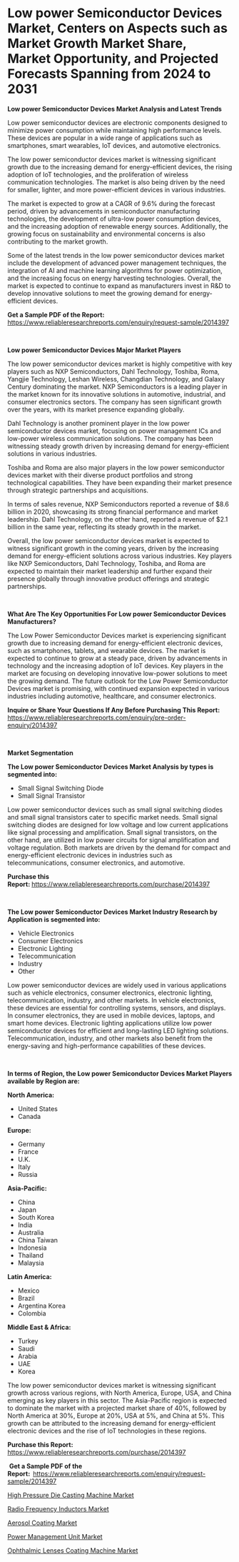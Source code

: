 <p><h1>Low power Semiconductor Devices Market, Centers on Aspects such as Market Growth Market Share, Market Opportunity, and Projected Forecasts Spanning from 2024 to 2031</h1></p><p><strong>Low power Semiconductor Devices Market Analysis and Latest Trends</strong></p>
<p><p>Low power semiconductor devices are electronic components designed to minimize power consumption while maintaining high performance levels. These devices are popular in a wide range of applications such as smartphones, smart wearables, IoT devices, and automotive electronics.</p><p>The low power semiconductor devices market is witnessing significant growth due to the increasing demand for energy-efficient devices, the rising adoption of IoT technologies, and the proliferation of wireless communication technologies. The market is also being driven by the need for smaller, lighter, and more power-efficient devices in various industries.</p><p>The market is expected to grow at a CAGR of 9.6% during the forecast period, driven by advancements in semiconductor manufacturing technologies, the development of ultra-low power consumption devices, and the increasing adoption of renewable energy sources. Additionally, the growing focus on sustainability and environmental concerns is also contributing to the market growth.</p><p>Some of the latest trends in the low power semiconductor devices market include the development of advanced power management techniques, the integration of AI and machine learning algorithms for power optimization, and the increasing focus on energy harvesting technologies. Overall, the market is expected to continue to expand as manufacturers invest in R&D to develop innovative solutions to meet the growing demand for energy-efficient devices.</p></p>
<p><strong>Get a Sample PDF of the Report:&nbsp;</strong> <a href="https://www.reliableresearchreports.com/enquiry/request-sample/2014397">https://www.reliableresearchreports.com/enquiry/request-sample/2014397</a></p>
<p>&nbsp;</p>
<p><strong>Low power Semiconductor Devices Major Market Players</strong></p>
<p><p>The low power semiconductor devices market is highly competitive with key players such as NXP Semiconductors, Dahl Technology, Toshiba, Roma, Yangjie Technology, Leshan Wireless, Changdian Technology, and Galaxy Century dominating the market. NXP Semiconductors is a leading player in the market known for its innovative solutions in automotive, industrial, and consumer electronics sectors. The company has seen significant growth over the years, with its market presence expanding globally.</p><p>Dahl Technology is another prominent player in the low power semiconductor devices market, focusing on power management ICs and low-power wireless communication solutions. The company has been witnessing steady growth driven by increasing demand for energy-efficient solutions in various industries.</p><p>Toshiba and Roma are also major players in the low power semiconductor devices market with their diverse product portfolios and strong technological capabilities. They have been expanding their market presence through strategic partnerships and acquisitions.</p><p>In terms of sales revenue, NXP Semiconductors reported a revenue of $8.6 billion in 2020, showcasing its strong financial performance and market leadership. Dahl Technology, on the other hand, reported a revenue of $2.1 billion in the same year, reflecting its steady growth in the market.</p><p>Overall, the low power semiconductor devices market is expected to witness significant growth in the coming years, driven by the increasing demand for energy-efficient solutions across various industries. Key players like NXP Semiconductors, Dahl Technology, Toshiba, and Roma are expected to maintain their market leadership and further expand their presence globally through innovative product offerings and strategic partnerships.</p></p>
<p>&nbsp;</p>
<p><strong>What Are The Key Opportunities For Low power Semiconductor Devices Manufacturers?</strong></p>
<p><p>The Low Power Semiconductor Devices market is experiencing significant growth due to increasing demand for energy-efficient electronic devices, such as smartphones, tablets, and wearable devices. The market is expected to continue to grow at a steady pace, driven by advancements in technology and the increasing adoption of IoT devices. Key players in the market are focusing on developing innovative low-power solutions to meet the growing demand. The future outlook for the Low Power Semiconductor Devices market is promising, with continued expansion expected in various industries including automotive, healthcare, and consumer electronics.</p></p>
<p><strong>Inquire or Share Your Questions If Any Before Purchasing This Report:</strong> <a href="https://www.reliableresearchreports.com/enquiry/pre-order-enquiry/2014397">https://www.reliableresearchreports.com/enquiry/pre-order-enquiry/2014397</a></p>
<p>&nbsp;</p>
<p><strong>Market Segmentation</strong></p>
<p><strong>The Low power Semiconductor Devices Market Analysis by types is segmented into:</strong></p>
<p><ul><li>Small Signal Switching Diode</li><li>Small Signal Transistor</li></ul></p>
<p><p>Low power semiconductor devices such as small signal switching diodes and small signal transistors cater to specific market needs. Small signal switching diodes are designed for low voltage and low current applications like signal processing and amplification. Small signal transistors, on the other hand, are utilized in low power circuits for signal amplification and voltage regulation. Both markets are driven by the demand for compact and energy-efficient electronic devices in industries such as telecommunications, consumer electronics, and automotive.</p></p>
<p><strong>Purchase this Report:&nbsp;</strong><a href="https://www.reliableresearchreports.com/purchase/2014397">https://www.reliableresearchreports.com/purchase/2014397</a></p>
<p>&nbsp;</p>
<p><strong>The Low power Semiconductor Devices Market Industry Research by Application is segmented into:</strong></p>
<p><ul><li>Vehicle Electronics</li><li>Consumer Electronics</li><li>Electronic Lighting</li><li>Telecommunication</li><li>Industry</li><li>Other</li></ul></p>
<p><p>Low power semiconductor devices are widely used in various applications such as vehicle electronics, consumer electronics, electronic lighting, telecommunication, industry, and other markets. In vehicle electronics, these devices are essential for controlling systems, sensors, and displays. In consumer electronics, they are used in mobile devices, laptops, and smart home devices. Electronic lighting applications utilize low power semiconductor devices for efficient and long-lasting LED lighting solutions. Telecommunication, industry, and other markets also benefit from the energy-saving and high-performance capabilities of these devices.</p></p>
<p>&nbsp;</p>
<p><strong>In terms of Region, the Low power Semiconductor Devices Market Players available by Region are:</strong></p>
<p>
    <p> <strong> North America: </strong>
        <ul>
            <li>United States</li>
            <li>Canada</li>
        </ul>
        </p> 
    <p> <strong> Europe: </strong>
        <ul>
            <li>Germany</li>
            <li>France</li>
            <li>U.K.</li>
            <li>Italy</li>
            <li>Russia</li>
        </ul>
        </p> 
    <p> <strong> Asia-Pacific: </strong>
        <ul>
            <li>China</li>
            <li>Japan</li>
            <li>South Korea</li>
            <li>India</li>
            <li>Australia</li>
            <li>China Taiwan</li>
            <li>Indonesia</li>
            <li>Thailand</li>
            <li>Malaysia</li>
        </ul>
        </p> 
    <p> <strong> Latin America: </strong>
        <ul>
            <li>Mexico</li>
            <li>Brazil</li>
            <li>Argentina Korea</li>
            <li>Colombia</li>
        </ul>
        </p> 
    <p> <strong> Middle East & Africa: </strong>
        <ul>
            <li>Turkey</li>
            <li>Saudi</li>
            <li>Arabia</li>
            <li>UAE</li>
            <li>Korea</li>
        </ul>
    </p>
    </p>
<p><p>The low power semiconductor devices market is witnessing significant growth across various regions, with North America, Europe, USA, and China emerging as key players in this sector. The Asia-Pacific region is expected to dominate the market with a projected market share of 40%, followed by North America at 30%, Europe at 20%, USA at 5%, and China at 5%. This growth can be attributed to the increasing demand for energy-efficient electronic devices and the rise of IoT technologies in these regions.</p></p>
<p><strong>Purchase this Report: </strong><a href="https://www.reliableresearchreports.com/purchase/2014397">https://www.reliableresearchreports.com/purchase/2014397</a></p>
<p>&nbsp;<strong>Get a Sample PDF of the Report:&nbsp;&nbsp;</strong><a href="https://www.reliableresearchreports.com/enquiry/request-sample/2014397">https://www.reliableresearchreports.com/enquiry/request-sample/2014397</a></p>
<p><strong></strong></p>
<p><p><a href="https://forested-sushi-9b0.notion.site/Global-High-Pressure-Die-Casting-Machine-Market-by-Types-Applications-and-Major-Players-with-Regi-2c4f77a047d246699c758428877f92a4">High Pressure Die Casting Machine Market</a></p><p><a href="https://view.publitas.com/reportprime-1/radio-frequency-inductors-market-size-growth-outlook-from-2024-to-2031-projecting-at-markets-trends-analysis-by-application-regional-outlook-and-revenue/">Radio Frequency Inductors Market</a></p><p><a href="https://summer-dogwood-3e9.notion.site/Aerosol-Coating-Market-Size-and-Growth-Market-Segmentation-Regional-and-Country-Breakdowns-and-Ma-5a0b056830a44685b504bf9dd0574978">Aerosol Coating Market</a></p><p><a href="https://view.publitas.com/reportprime-1/power-management-unit-market-size-reflecting-a-forecast-till-2031-market-by-type-by-application-and-by-geography/">Power Management Unit Market</a></p><p><a href="https://lydian-appliance-61d.notion.site/Ophthalmic-Lenses-Coating-Machine-Market-Research-Report-Provides-Critical-Insights-that-can-help-Sh-99e112a18a274d53ab3f524099998716">Ophthalmic Lenses Coating Machine Market</a></p></p>